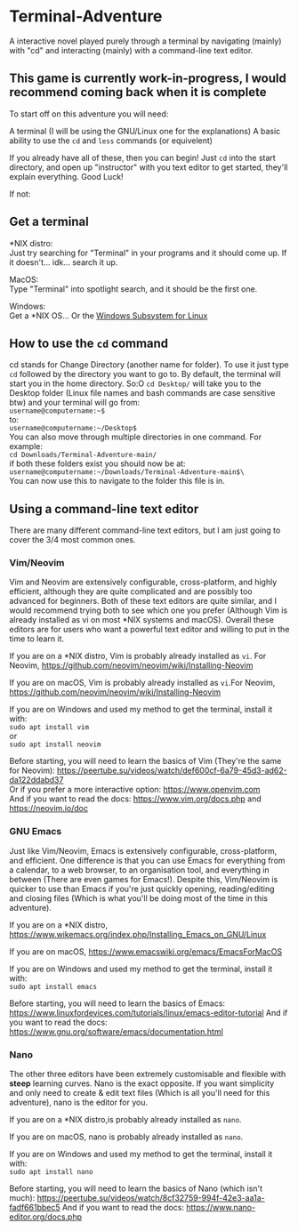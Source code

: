 # Terminal-Adventure
A interactive novel played purely through a terminal by navigating (mainly) with "cd" and interacting (mainly) with a command-line text editor.

## This game is currently work-in-progress, I would recommend coming back when it is complete

To start off on this adventure you will need:

A terminal (I will be using the GNU/Linux one for the explanations) 
A basic ability to use the `cd` and `less` commands (or equivelent)  

If you already have all of these, then you can begin! Just `cd` into the start directory, and open up "instructor" with you text editor to get started, they'll explain everything. Good Luck!

If not:

## Get a terminal
*NIX distro:\
Just try searching for "Terminal" in your programs and it should come up. If it doesn't... idk... search it up.

MacOS:\
Type "Terminal" into spotlight search, and it should be the first one.

Windows:\
Get a *NIX OS... Or the [Windows Subsystem for Linux](https://docs.microsoft.com/en-us/windows/wsl/about)

## How to use the `cd` command
cd stands for Change Directory (another name for folder). To use it just type `cd` followed by the directory you want to go to. By default, the terminal will start you in the home directory. So:O
`cd Desktop/`
will take you to the Desktop folder (Linux file names and bash commands are case sensitive btw) and your terminal will go from:\
`username@computername:~$`\
to:\
`username@computername:~/Desktop$`\
You can also move through multiple directories in one command. For example:\
`cd Downloads/Terminal-Adventure-main/`\
if both these folders exist you should now be at:\
`username@computername:~/Downloads/Terminal-Adventure-main$\`\
You can now use this to navigate to the folder this file is in.

## Using a command-line text editor

There are many different command-line text editors, but I am just going to cover the 3/4 most common ones.

### Vim/Neovim
Vim and Neovim are extensively configurable, cross-platform, and highly efficient, although they are quite complicated and are possibly too advanced for beginners. Both of these text editors are quite similar, and I would recommend trying both to see which one you prefer (Although Vim is already installed as vi on most *NIX systems and macOS). Overall these editors are for users who want a powerful text editor and willing to put in the time to learn it.

If you are on a *NIX distro, Vim is probably already installed as `vi`. For Neovim, https://github.com/neovim/neovim/wiki/Installing-Neovim

If you are on macOS, Vim is probably already installed as `vi`.For Neovim, https://github.com/neovim/neovim/wiki/Installing-Neovim

If you are on Windows and used my method to get the terminal, install it with:\
`sudo apt install vim`\
or\
`sudo apt install neovim`

Before starting, you will need to learn the basics of Vim (They're the same for Neovim): https://peertube.su/videos/watch/def600cf-6a79-45d3-ad62-da122ddabd37 \
Or if you prefer a more interactive option: https://www.openvim.com \
And if you want to read the docs: https://www.vim.org/docs.php and https://neovim.io/doc

### GNU Emacs
Just like Vim/Neovim, Emacs is extensively configurable, cross-platform, and efficient. One difference is that you can use Emacs for everything from a calendar, to a web browser, to an organisation tool, and everything in between (There are even games for Emacs!). Despite this, Vim/Neovim is quicker to use than Emacs if you're just quickly opening, reading/editing and closing files (Which is what you'll be doing most of the time in this adventure).

If you are on a *NIX distro, https://www.wikemacs.org/index.php/Installing_Emacs_on_GNU/Linux 

If you are on macOS, https://www.emacswiki.org/emacs/EmacsForMacOS 

If you are on Windows and used my method to get the terminal, install it with:\
`sudo apt install emacs`

Before starting, you will need to learn the basics of Emacs: https://www.linuxfordevices.com/tutorials/linux/emacs-editor-tutorial
And if you want to read the docs: https://www.gnu.org/software/emacs/documentation.html

### Nano
The other three editors have been extremely customisable and flexible with **steep** learning curves. Nano is the exact opposite. If you want simplicity and only need to create & edit text files (Which is all you'll need for this adventure), nano is the editor for you.

If you are on a *NIX distro,is probably already installed as `nano`.

If you are on macOS, nano is probably already installed as `nano`.

If you are on Windows and used my method to get the terminal, install it with:\
`sudo apt install nano`

Before starting, you will need to learn the basics of Nano (which isn't much): https://peertube.su/videos/watch/8cf32759-994f-42e3-aa1a-fadf661bbec5
And if you want to read the docs: https://www.nano-editor.org/docs.php
